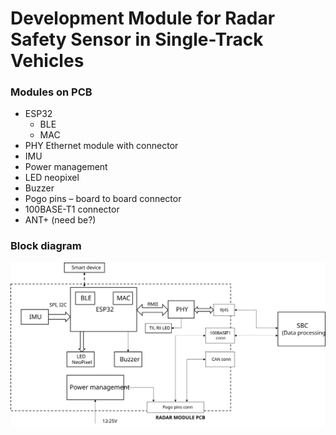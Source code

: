 # Development Module for Radar Safety Sensor in Single-Track Vehicles

### Modules on PCB
* ESP32
    * BLE
    * MAC
* PHY Ethernet module with connector
* IMU
* Power management
* LED neopixel
* Buzzer
* Pogo pins – board to board connector
* 100BASE-T1 connector
* ANT+ (need be?)

### Block diagram

![](docu/BlockDiagram.svg)